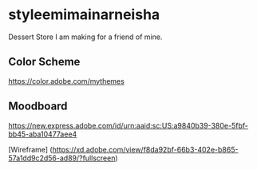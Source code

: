 # styleemimainarneisha
Dessert Store I am making for a friend of mine.

## Color Scheme
https://color.adobe.com/mythemes

## Moodboard

https://new.express.adobe.com/id/urn:aaid:sc:US:a9840b39-380e-5fbf-bb45-aba10477aee4



[Wireframe] (https://xd.adobe.com/view/f8da92bf-66b3-402e-b865-57a1dd9c2d56-ad89/?fullscreen)
